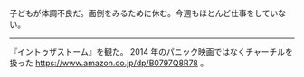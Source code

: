 子どもが体調不良だ。面倒をみるために休む。今週もほとんど仕事をしていない。

---

『イントゥザストーム』を観た。 2014 年のパニック映画ではなくチャーチルを扱った https://www.amazon.co.jp/dp/B0797Q8R78 。
